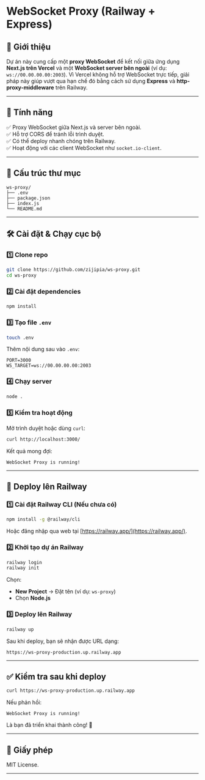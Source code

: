# WebSocket Proxy (Railway + Express)

## 🚀 Giới thiệu

Dự án này cung cấp một **proxy WebSocket** để kết nối giữa ứng dụng **Next.js trên Vercel** và một **WebSocket server bên ngoài**
(ví dụ: `ws://00.00.00.00:2003`). Vì Vercel không hỗ trợ WebSocket trực tiếp, giải pháp này giúp vượt qua hạn chế đó bằng cách sử
dụng **Express** và **http-proxy-middleware** trên Railway.

---

## 📌 Tính năng

✅ Proxy WebSocket giữa Next.js và server bên ngoài.  
✅ Hỗ trợ CORS để tránh lỗi trình duyệt.  
✅ Có thể deploy nhanh chóng trên Railway.  
✅ Hoạt động với các client WebSocket như `socket.io-client`.

---

## 📂 Cấu trúc thư mục

```
ws-proxy/
├── .env
├── package.json
├── index.js
└── README.md
```

---

## 🛠 Cài đặt & Chạy cục bộ

### 1️⃣ **Clone repo**

```bash
git clone https://github.com/zijipia/ws-proxy.git
cd ws-proxy
```

### 2️⃣ **Cài đặt dependencies**

```bash
npm install
```

### 3️⃣ **Tạo file `.env`**

```bash
touch .env
```

Thêm nội dung sau vào `.env`:

```
PORT=3000
WS_TARGET=ws://00.00.00.00:2003
```

### 4️⃣ **Chạy server**

```bash
node .
```

### 5️⃣ **Kiểm tra hoạt động**

Mở trình duyệt hoặc dùng `curl`:

```bash
curl http://localhost:3000/
```

Kết quả mong đợi:

```
WebSocket Proxy is running!
```

---

## 🚀 Deploy lên Railway

### 1️⃣ **Cài đặt Railway CLI** (Nếu chưa có)

```bash
npm install -g @railway/cli
```

Hoặc đăng nhập qua web tại [https://railway.app/](https://railway.app/).

### 2️⃣ **Khởi tạo dự án Railway**

```bash
railway login
railway init
```

Chọn:

- **New Project** → Đặt tên (ví dụ: `ws-proxy`)
- Chọn **Node.js**

### 3️⃣ **Deploy lên Railway**

```bash
railway up
```

Sau khi deploy, bạn sẽ nhận được URL dạng:

```
https://ws-proxy-production.up.railway.app
```

---

## ✅ Kiểm tra sau khi deploy

```bash
curl https://ws-proxy-production.up.railway.app
```

Nếu phản hồi:

```
WebSocket Proxy is running!
```

Là bạn đã triển khai thành công! 🎉

---

## 📜 Giấy phép

MIT License.

---
